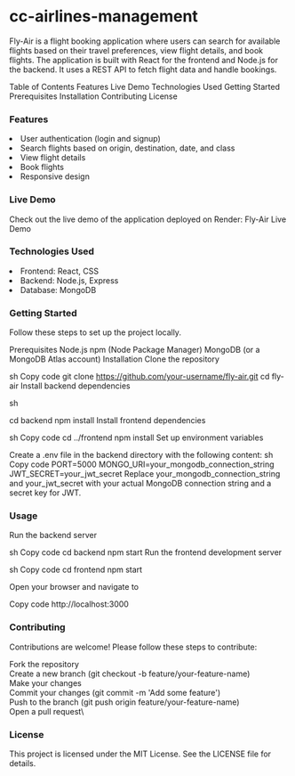 # cc-airlines-management
 
Fly-Air is a flight booking application where users can search for available flights based on their travel preferences, view flight details, and book flights. The application is built with React for the frontend and Node.js for the backend. It uses a REST API to fetch flight data and handle bookings.

Table of Contents
Features
Live Demo
Technologies Used
Getting Started
Prerequisites
Installation
Contributing
License

### Features
<li> User authentication (login and signup) </li>
<li> Search flights based on origin, destination, date, and class </li>
<li> View flight details </li>
<li> Book flights </li>
<li> Responsive design </li>

### Live Demo
Check out the live demo of the application deployed on Render: Fly-Air Live Demo

### Technologies Used
<li> Frontend: React, CSS </li>
<li>Backend: Node.js, Express </li>
<li>Database: MongoDB </li>

### Getting Started
Follow these steps to set up the project locally.

Prerequisites
Node.js
npm (Node Package Manager)
MongoDB (or a MongoDB Atlas account)
Installation
Clone the repository

sh
Copy code
git clone https://github.com/your-username/fly-air.git
cd fly-air
Install backend dependencies

sh

cd backend
npm install
Install frontend dependencies

sh
Copy code
cd ../frontend
npm install
Set up environment variables

Create a .env file in the backend directory with the following content:
sh
Copy code
PORT=5000
MONGO_URI=your_mongodb_connection_string
JWT_SECRET=your_jwt_secret
Replace your_mongodb_connection_string and your_jwt_secret with your actual MongoDB connection string and a secret key for JWT.

### Usage
Run the backend server

sh
Copy code
cd backend
npm start
Run the frontend development server

sh
Copy code
cd frontend
npm start

Open your browser and navigate to

Copy code
http://localhost:3000

### Contributing
Contributions are welcome! Please follow these steps to contribute:

Fork the repository\
Create a new branch (git checkout -b feature/your-feature-name)\
Make your changes\
Commit your changes (git commit -m 'Add some feature')\
Push to the branch (git push origin feature/your-feature-name)\
Open a pull request\
### License
This project is licensed under the MIT License. See the LICENSE file for details.
